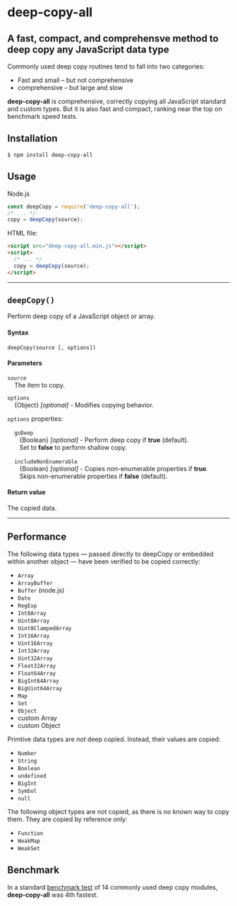 # deep-copy-all

A fast, compact, and comprehensve method to deep copy any JavaScript data type
---
Commonly used deep copy routines tend to fall into two categories:

- Fast and small – but not comprehensive
- comprehensive – but large and slow

**deep-copy-all** is comprehensive, correctly copying all JavaScript standard
and custom types. But it is also fast and compact,
ranking near the top on benchmark speed tests.

## Installation
```shell script
$ npm install deep-copy-all
```

## Usage
Node.js
````js
const deepCopy = require('deep-copy-all');
/* ... */
copy = deepCopy(source);
````
HTML file:
```html
<script src="deep-copy-all.min.js"></script>
<script>
  /* ... */
  copy = deepCopy(source);
</script>
```

--- 

## `deepCopy()`
Perform deep copy of a JavaScript object or array.
#### Syntax
````
deepCopy(source [, options])
````
#### Parameters
`source`<br>
&nbsp;&nbsp;&nbsp; The item to copy.

`options`<br>
&nbsp;&nbsp;&nbsp; {Object} *[optional]* -  Modifies copying behavior.

`options` properties:

&nbsp;&nbsp;&nbsp; `goDeep`<br>
&nbsp;&nbsp;&nbsp;&nbsp;&nbsp;&nbsp; {Boolean} *[optional]* - Perform deep copy
if **true** (default).<br>
&nbsp;&nbsp;&nbsp;&nbsp;&nbsp;&nbsp; Set to **false** to perform shallow copy.

&nbsp;&nbsp;&nbsp; `includeNonEnumerable`<br>
&nbsp;&nbsp;&nbsp;&nbsp;&nbsp;&nbsp; {Boolean} *[optional]* -
Copies non-enumerable properties if **true**.<br>
&nbsp;&nbsp;&nbsp;&nbsp;&nbsp;&nbsp; Skips non-enumerable properties if
**false** (default).

#### Return value
The copied data.

---

## Performance
The following data types — passed directly to deepCopy or embedded within
another object — have been verified to be copied correctly:

- `Array`
- `ArrayBuffer`
- `Buffer` (node.js)
- `Date`
- `RegExp`
- `Int8Array`
- `Uint8Array`
- `Uint8ClampedArray`
- `Int16Array`
- `Uint16Array`
- `Int32Array`
- `Uint32Array`
- `Float32Array`
- `Float64Array`
- `BigInt64Array`
- `BigUint64Array`
- `Map`
- `Set`
- `Object`
- custom Array
- custom Object

Primtive data types are *not* deep copied. Instead, their
values are copied:

- `Number`
- `String`
- `Boolean`
- `undefined`
- `BigInt`
- `Symbol`
- `null`

The following object types are not copied, as there is no known way to copy
them. They are copied by reference only:

- `Function`
- `WeakMap`
- `WeakSet`

## Benchmark

In a standard
[benchmark test](https://github.com/ahmadnassri/benchmark-node-clone)
of 14 commonly used deep copy modules, **deep-copy-all**
was 4th fastest.

